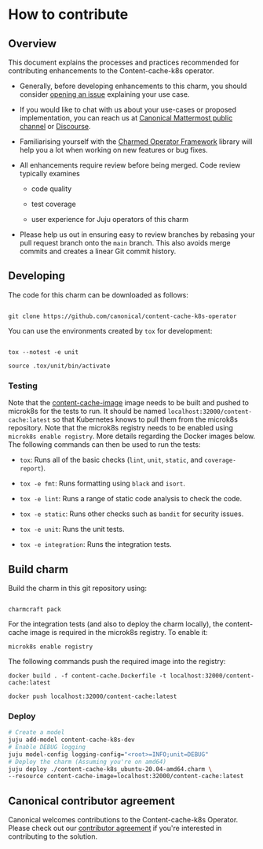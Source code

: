 # How to contribute

## Overview

This document explains the processes and practices recommended for contributing enhancements to the Content-cache-k8s operator.

- Generally, before developing enhancements to this charm, you should consider [opening an issue](https://github.com/canonical/content-cache-k8s-operator/issues) explaining your use case.

- If you would like to chat with us about your use-cases or proposed implementation, you can reach us at [Canonical Mattermost public channel](https://chat.charmhub.io/charmhub/channels/charm-dev) or [Discourse](https://discourse.charmhub.io/).

- Familiarising yourself with the [Charmed Operator Framework](https://juju.is/docs/sdk) library will help you a lot when working on new features or bug fixes.

- All enhancements require review before being merged. Code review typically examines

  - code quality

  - test coverage

  - user experience for Juju operators of this charm

- Please help us out in ensuring easy to review branches by rebasing your pull request branch onto the `main` branch. This also avoids merge commits and creates a linear Git commit history.

## Developing

The code for this charm can be downloaded as follows:

```

git clone https://github.com/canonical/content-cache-k8s-operator

```

You can use the environments created by `tox` for development:

```shell

tox --notest -e unit

source .tox/unit/bin/activate

```

### Testing

Note that the [content-cache-image](content-cache.Dockerfile) image needs to be built and pushed to microk8s for the tests to run. It should be named `localhost:32000/content-cache:latest` so that Kubernetes knows to pull them from the microk8s repository. Note that the microk8s registry needs to be enabled using `microk8s enable registry`. More details regarding the Docker images below. The following commands can then be used to run the tests:

* `tox`: Runs all of the basic checks (`lint`, `unit`, `static`, and `coverage-report`).

* `tox -e fmt`: Runs formatting using `black` and `isort`.

* `tox -e lint`: Runs a range of static code analysis to check the code.

* `tox -e static`: Runs other checks such as `bandit` for security issues.

* `tox -e unit`: Runs the unit tests.

* `tox -e integration`: Runs the integration tests.

## Build charm

Build the charm in this git repository using:

```shell

charmcraft pack

```

For the integration tests (and also to deploy the charm locally), the content-cache image is required in the microk8s registry. To enable it:

```
microk8s enable registry
```

The following commands push the required image into the registry:

```
docker build . -f content-cache.Dockerfile -t localhost:32000/content-cache:latest

docker push localhost:32000/content-cache:latest
```

### Deploy

```bash
# Create a model
juju add-model content-cache-k8s-dev
# Enable DEBUG logging
juju model-config logging-config="<root>=INFO;unit=DEBUG"
# Deploy the charm (Assuming you're on amd64)
juju deploy ./content-cache-k8s_ubuntu-20.04-amd64.charm \
--resource content-cache-image=localhost:32000/content-cache:latest
```

## Canonical contributor agreement

Canonical welcomes contributions to the Content-cache-k8s Operator. Please check out our [contributor agreement](https://ubuntu.com/legal/contributors) if you're interested in contributing to the solution.
